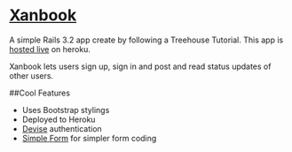 # [Xanbook](http://xanbook.herokuapp.com/)
A simple Rails 3.2 app create by following a Treehouse Tutorial. This app is [hosted live](http://xanbook.herokuapp.com/ "Xanbook") on heroku.

Xanbook lets users sign up, sign in and post and read status updates of other users. 

##Cool Features
+ Uses Bootstrap stylings
+ Deployed to Heroku
+ [Devise](https://github.com/plataformatec/devise) authentication
+ [Simple Form](https://github.com/plataformatec/simple_form) for simpler form coding